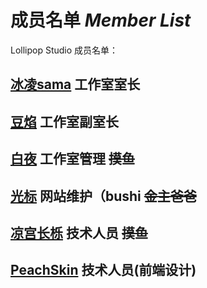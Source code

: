 # 成员名单 *Member List*
Lollipop Studio 成员名单：
## [冰凌sama](/guide/member/binglingsama) 工作室室长
## [豆焰](/guide/member/beanflame) 工作室副室长 
## [白夜](/guide/member/whitenight) 工作室管理 ~~摸鱼~~
## [光标](/guide/member/cursor) 网站维护（bushi ~~金主爸爸~~
## [凉宫长栎](/guide/member/konara) 技术人员 ~~摸鱼~~
## [PeachSkin](/guide/member/peachskin) 技术人员(前端设计)


<!-- 
火煤工作室？
火药工作室？ 最顶 最大 最巨

火药飞速工作室： （2KNO3+S+3C--点燃-→K2S+N2↑+3CO2↑工作室） 有内群 
    
    成员名单：
        室长：豆焰
        副室长：冰凌 
        技术人员：peachskin（桃子皮）
        技术人员：白夜

        
    这是游戏开发
    游戏：
        数字棋
        六角柱数据世界
        数据棋


棒棒糖工作室：  棒棒糖非常好，热爱 二次元 + mc 

    成员名单：
        冰凌sama 工作室室长
        豆焰 工作室室长
        白夜 工作室副室长
        凉宫长栎 技术人员
        零 技术人员
        peachskin桃子皮 技术人员
    



    自学超快乐 
    摸鱼超快乐 
    
    室长：冰凌
    副室长：豆焰
    摸鱼:凉宫长栎

    

    热爱mc + 二次元
    mod和插件什么等.....
    当然还代做(恰饭)website、QQbot 、discord bot等

    mod：
        SCP:AfterTheEND √

   插件：


   二次元：
        没有









-->
